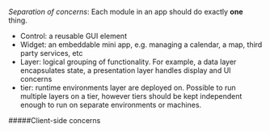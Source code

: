 *Separation of concerns*: Each module in an app should do exactly **one** thing.

- Control: a reusable GUI element
- Widget: an embeddable mini app, e.g. managing a calendar, a map, third party services, etc
- Layer: logical grouping of functionality. For example, a data layer encapsulates state, a presentation layer handles display and UI concerns
- tier: runtime environments layer are deployed on. Possible to run multiple layers on a tier, however tiers should be kept independent enough to run on separate environments or machines.

#####Client-side concerns



